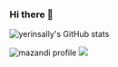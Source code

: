 ### Hi there 👋

<!--
**yerinsally/yerinsally** is a ✨ _special_ ✨ repository because its `README.md` (this file) appears on your GitHub profile.

Here are some ideas to get you started:

- 🔭 I’m currently working on ...
- 🌱 I’m currently learning ...
- 👯 I’m looking to collaborate on ...
- 🤔 I’m looking for help with ...
- 💬 Ask me about ...
- 📫 How to reach me: ...
- 😄 Pronouns: ...
- ⚡ Fun fact: ...
-->
![yerinsally's GitHub stats](https://github-readme-stats-sigma-five.vercel.app/api?username=yerinsally&show_icons=true&theme=dark)

![mazandi profile](http://mazandi.herokuapp.com/api?handle={yerinsally}&theme=warm)
<img src="http://mazandi.herokuapp.com/api?handle={yerinsally}&theme=warm"/>
